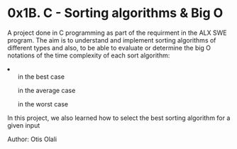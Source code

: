<h1>0x1B. C - Sorting algorithms & Big O</h1>
<p>
A project done in C programming as part of the requirment in the ALX SWE program. The aim is to understand and implement sorting algorithms of different types and also, to be able to evaluate or determine the big O notations of the time complexity of each sort algorithm:
<li>
<ul>in the best case</ul>
<ul>in the average case</ul>
<ul>in the worst case</ul>
</li>
In this project, we also learned how to select the best sorting algorithm for a given input
</p>
<p>Author: Otis Olali</p>
